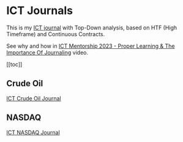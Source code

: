 # ICT Journals
This is my [ICT journal](https://daggerok.github.io/journal/) with Top-Down analysis, based on HTF (High Timeframe) and
Continuous Contracts.

See why and how in [ICT Mentorship 2023 - Proper Learning & The Importance Of Journaling](https://youtu.be/FQqwmDJOtxk) video.

<!-- nvm install --default 20.9.0 ; bun dev -->

[[toc]]

## Crude Oil
[ICT Crude Oil Journal](./CL/) 

## NASDAQ
[ICT NASDAQ Journal](./NQ/) 
